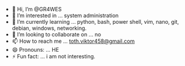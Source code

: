 - 👋 Hi, I’m @GR4WES
- 👀 I’m interested in ... system administration
- 🌱 I’m currently learning ... python, bash, power shell, vim, nano, git, debian, windows, networking. 
- 💞️ I’m looking to collaborate on ... no
- 📫 How to reach me ... toth.viktor458@gmail.com
- 😄 Pronouns: ... HE
- ⚡ Fun fact: ... i am not interesting. 

<!---
GR4WES/GR4WES is a ✨ special ✨ repository because its `README.md` (this file) appears on your GitHub profile.
You can click the Preview link to take a look at your changes.
--->
